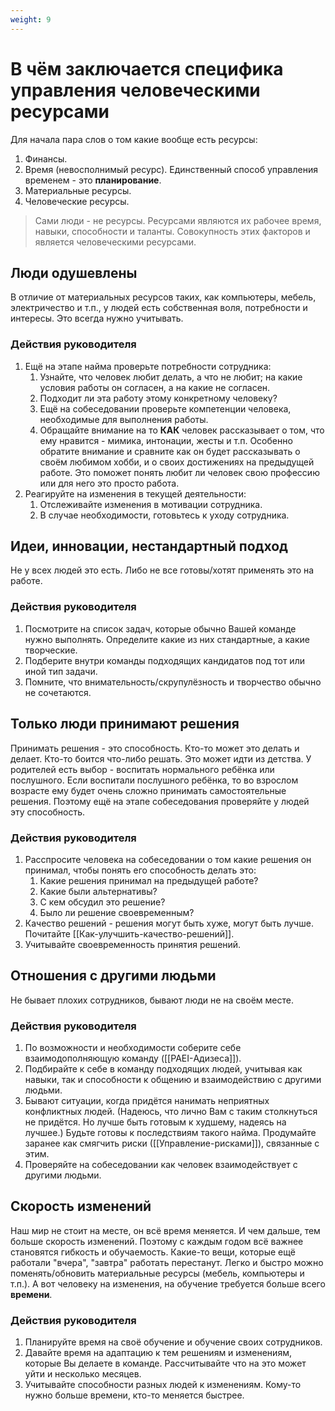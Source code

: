 ```yaml
---
weight: 9
---
```

# В чём заключается специфика управления человеческими ресурсами
Для начала пара слов о том какие вообще есть ресурсы:

1. Финансы.
2. Время (невосполнимый ресурс). Единственный способ управления временем - это **планирование**.
3. Материальные ресурсы.
4. Человеческие ресурсы.

> Сами люди - не ресурсы. Ресурсами являются их рабочее время, навыки, способности и таланты. Совокупность этих факторов и является человеческими ресурсами.

## Люди одушевлены
В отличие от материальных ресурсов таких, как компьютеры, мебель, электричество и т.п., у людей есть собственная воля, потребности и интересы. Это всегда нужно учитывать.

### Действия руководителя
1. Ещё на этапе найма проверьте потребности сотрудника:
    1. Узнайте, что человек любит делать, а что не любит; на какие условия работы он согласен, а на какие не согласен.
    2. Подходит ли эта работу этому конкретному человеку?
    3. Ещё на собеседовании проверьте компетенции человека, необходимые для выполнения работы.
    4. Обращайте внимание на то **КАК** человек рассказывает о том, что ему нравится - мимика, интонации, жесты и т.п. Особенно обратите внимание и сравните как он будет рассказывать о своём любимом хобби, и о своих достижениях на предыдущей работе. Это поможет понять любит ли человек свою профессию или для него это просто работа.
2. Реагируйте на изменения в текущей деятельности:
    1. Отслеживайте изменения в мотивации сотрудника.
    2. В случае необходимости, готовьтесь к уходу сотрудника.

## Идеи, инновации, нестандартный подход
Не у всех людей это есть. Либо не все готовы/хотят применять это на работе.

### Действия руководителя
1. Посмотрите на список задач, которые обычно Вашей команде нужно выполнять. Определите какие из них стандартные, а какие творческие.
2. Подберите внутри команды подходящих кандидатов под тот или иной тип задачи.
3. Помните, что внимательность/скрупулёзность и творчество обычно не сочетаются.

## Только люди принимают решения
Принимать решения - это способность. Кто-то может это делать и делает. Кто-то боится что-либо решать. Это может идти из детства. У родителей есть выбор - воспитать нормального ребёнка или послушного. Если воспитали послушного ребёнка, то во взрослом возрасте ему будет очень сложно принимать самостоятельные решения. Поэтому ещё на этапе собеседования проверяйте у людей эту способность.

### Действия руководителя
1. Расспросите человека на собеседовании о том какие решения он принимал, чтобы понять его способность делать это:
    1. Какие решения принимал на предыдущей работе?
    2. Какие были альтернативы?
    3. С кем обсудил это решение?
    4. Было ли решение своевременным?
2. Качество решений - решения могут быть хуже, могут быть лучше. Почитайте [[Как-улучшить-качество-решений]].
3. Учитывайте своевременность принятия решений.

## Отношения с другими людьми
Не бывает плохих сотрудников, бывают люди не на своём месте.

### Действия руководителя
1. По возможности и необходимости соберите себе взаимодополняющую команду ([[PAEI-Адизеса]]).
2. Подбирайте к себе в команду подходящих людей, учитывая как навыки, так и способности к общению и взаимодействию с другими людьми.
3. Бывают ситуации, когда придётся нанимать неприятных конфликтных людей. (Надеюсь, что лично Вам с таким столкнуться не придётся. Но лучше быть готовым к худшему, надеясь на лучшее.) Будьте готовы к последствиям такого найма. Продумайте заранее как смягчить риски ([[Управление-рисками]]), связанные с этим.
4. Проверяйте на собеседовании как человек взаимодействует с другими людьми.

## Скорость изменений
Наш мир не стоит на месте, он всё время меняется. И чем дальше, тем больше скорость изменений. Поэтому с каждым годом всё важнее становятся гибкость и обучаемость. Какие-то вещи, которые ещё работали "вчера", "завтра" работать перестанут. Легко и быстро можно поменять/обновить материальные ресурсы (мебель, компьютеры и т.п.). А вот человеку на изменения, на обучение требуется больше всего **времени**.

### Действия руководителя
1. Планируйте время на своё обучение и обучение своих сотрудников.
2. Давайте время на адаптацию к тем решениям и изменениям, которые Вы делаете в команде. Рассчитывайте что на это может уйти и несколько месяцев.
3. Учитывайте способности разных людей к изменениям. Кому-то нужно больше времени, кто-то меняется быстрее.